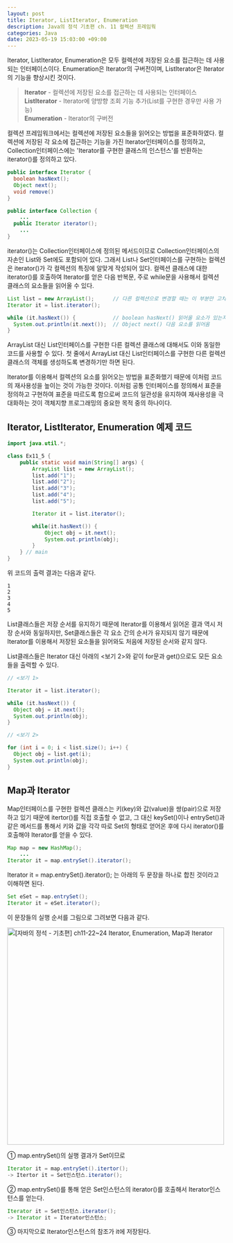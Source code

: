 ```yaml
---
layout: post
title: Iterator, ListIterator, Enumeration
description: Java의 정석 기초편 ch. 11 컬렉션 프레임웍
categories: Java
date: 2023-05-19 15:03:00 +09:00
---
```

Iterator, ListIterator, Enumeration은 모두 컬렉션에 저장된 요소를 접근하는 데 사용되는 인터페이스이다. Enumeration은 Iterator의 구버전이며, ListIterator은 Iterator의 기능을 향상시킨 것이다.

> **Iterator** - 컬렉션에 저장된 요소를 접근하는 데 사용되는 인터페이스\
> **ListIterator** - Iterator에 양방향 조회 기능 추가(List를 구현한 경우만 사용 가능)\
> **Enumeration** - Iterator의 구버전

컬렉션 프레임워크에서는 컬렉션에 저장된 요소들을 읽어오는 방법을 표준화하였다. 컬렉션에 저장된 각 요소에 접근하는 기능을 가진 Iterator인터페이스를 정의하고, Collection인터페이스에는 'Iterator를 구현한 클래스의 인스턴스'를 반환하는 iterator()를 정의하고 있다. 

```java
public interface Iterator {
  boolean hasNext();
  Object next();
  void remove()
}
```

```java
public interface Collection {
    ...
  public Iterator iterator();
    ...
}
```

iterator()는 Collection인터페이스에 정의된 메서드이므로 Collection인터페이스의 자손인 List와 Set에도 포함되어 있다. 그래서 List나 Set인터페이스를 구현하는 컬렉션은 iterator()가 각 컬렉션의 특징에 알맞게 작성되어 있다. 컬렉션 클래스에 대한 iterator()를 호출하여 Iterator를 얻은 다음 반복문, 주로 while문을 사용해서 컬렉션 클래스의 요소들을 읽어올 수 있다. 

```java
List list = new ArrayList();      // 다른 컬렉션으로 변경할 때는 이 부분만 고치면 된다.
Iterator it = list.iterator();

while (it.hasNext()) {            // boolean hasNext() 읽어올 요소가 있는지 확인
  System.out.println(it.next());  // Object next() 다음 요소를 읽어옴
}
```

ArrayList 대신 List인터페이스를 구현한 다른 컬렉션 클래스에 대해서도 이와 동일한 코드를 사용할 수 있다. 첫 줄에서 ArrayList 대신 List인터페이스를 구현한 다른 컬렉션 클래스의 객체를 생성하도록 변경하기만 하면 된다.

Iterator를 이용해서 컬렉션의 요소를 읽어오는 방법을 표준화했기 때문에 이처럼 코드의 재사용성을 높이는 것이 가능한 것이다. 이처럼 공통 인터페이스를 정의해서 표준을 정의하고 구현하여 표준을 따르도록 함으로써 코드의 일관성을 유지하여 재사용성을 극대화하는 것이 객체지향 프로그래밍의 중요한 목적 중의 하나이다. 


## Iterator, ListIterator, Enumeration 예제 코드

```java
import java.util.*;

class Ex11_5 {
	public static void main(String[] args) {
		ArrayList list = new ArrayList();
		list.add("1");
		list.add("2");
		list.add("3");
		list.add("4");
		list.add("5");

		Iterator it = list.iterator();

		while(it.hasNext()) {
			Object obj = it.next();
			System.out.println(obj);
		}
	} // main
}
```

위 코드의 출력 결과는 다음과 같다.

```
1
2
3
4
5
```

List클래스들은 저장 순서를 유지하기 때문에 Iterator를 이용해서 읽어온 결과 역시 저장 순서와 동일하지만, Set클래스들은 각 요소 간의 순서가 유지되지 않기 때문에 Iterator를 이용해서 저장된 요소들을 읽어와도 처음에 저장된 순서와 같지 않다. 

List클래스들은 Iterator 대신 아래의 <보기 2>와 같이 for문과 get()으로도 모든 요소들을 출력할 수 있다.

```java
// <보기 1>

Iterator it = list.iterator();

while (it.hasNext()) {
  Object obj = it.next();
  System.out.println(obj);
}
```

```java
// <보기 2>

for (int i = 0; i < list.size(); i++) {
  Object obj = list.get(i);
  System.out.println(obj);
}
```


## Map과 Iterator

Map인터페이스를 구현한 컬렉션 클래스는 키(key)와 값(value)을 쌍(pair)으로 저장하고 있기 때문에 itertor()를 직접 호출할 수 없고, 그 대신 keySet()이나 entrySet()과 같은 메서드를 통해서 키와 값을 각각 따로 Set의 형태로 얻어온 후에 다시 iterator()를 호출해야 Iterator를 얻을 수 있다.

```java
Map map = new HashMap();
    ...
Iterator it = map.entrySet().iterator();
```

Iterator it = map.entrySet().iterator(); 는 아래의 두 문장을 하나로 합친 것이라고 이해하면 된다.

```java
Set eSet = map.entrySet();
Iterator it = eSet.iterator();
```

이 문장들의 실행 순서를 그림으로 그려보면 다음과 같다.

<img width="500" alt="[자바의 정석 - 기초편] ch11-22~24 Iterator, Enumeration, Map과 Iterator" title="[자바의 정석 - 기초편] ch11-22~24 Iterator, Enumeration, Map과 Iterator" src="https://github.com/johnkdk609/johnkdk609.github.io/assets/88493727/ccd4ca3a-d416-447e-842b-8314a0b54cd6">

① map.entrySet()의 실행 결과가 Set이므로
```java
Iterator it = map.entrySet().itertor();
-> Itertor it = Set인스턴스.iterator();
```

② map.entrySet()를 통해 얻은 Set인스턴스의 iterator()를 호출해서 Iterator인스턴스를 얻는다.
```java
Iterator it = Set인스턴스.iterator();
-> Iterator it = Iterator인스턴스;
```

③ 마지막으로 Iterator인스턴스의 참조가 it에 저장된다.
